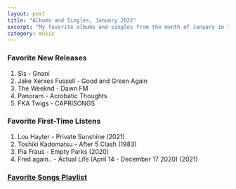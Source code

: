 ```yaml
---
layout: post
title: "Albums and Singles, January 2022"
excerpt: "My favorite albums and singles from the month of January in the 2022nd year. "
category: music
---
```


### Favorite New Releases

1. Sis - Gnani
1. Jake Xerxes Fussell - Good and Green Again
1. The Weeknd - Dawn FM
1. Panoram - Acrobatic Thoughts
1. FKA Twigs - CAPRISONGS

### Favorite First-Time Listens

1. Lou Hayter - Private Sunshine (2021)
1. Toshiki Kadomatsu - After 5 Clash (1983)
1. Pia Fraus - Empty Parks (2020)
1. Fred again.. - Actual Life (April 14 - December 17 2020) (2021)

### <a href="https://open.spotify.com/playlist/6v4cv1oMxft0U9m3Z9zOLo" target="_blank" rel="noopener">Favorite Songs Playlist</a>
